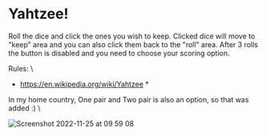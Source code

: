 # Yahtzee!

Roll the dice and click the ones you wish to keep. Clicked dice will move to "keep" area and you can also click them back to the "roll" area.
After 3 rolls the button is disabled and you need to choose your scoring option.

Rules: \
* https://en.wikipedia.org/wiki/Yahtzee *

In my home country, One pair and Two pair is also an option, so that was added :) \


![Screenshot 2022-11-25 at 09 59 08](https://user-images.githubusercontent.com/90894009/203942088-df196692-e0ed-42f2-9899-a7e3f6f5d024.png)
